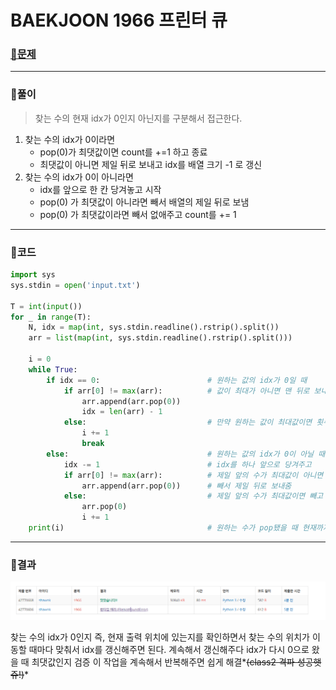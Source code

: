 # BAEKJOON 1966 프린터 큐

### [🏸문제](https://www.acmicpc.net/problem/1966) 

<hr>



### 💊풀이

> 찾는 수의 현재 idx가 0인지 아닌지를 구분해서 접근한다.

1. 찾는 수의 idx가 0이라면
   * pop(0)가 최댓값이면 count를 +=1 하고 종료
   * 최댓값이 아니면 제일 뒤로 보내고 idx를 배열 크기 -1 로 갱신
1. 찾는 수의 idx가 0이 아니라면
   * idx를 앞으로 한 칸 당겨놓고 시작
   * pop(0) 가 최댓값이 아니라면 빼서 배열의 제일 뒤로 보냄
   * pop(0) 가 최댓값이라면 빼서 없애주고 count를 += 1

<hr>

### 📌코드

```python
import sys
sys.stdin = open('input.txt')

T = int(input())
for _ in range(T):
    N, idx = map(int, sys.stdin.readline().rstrip().split())
    arr = list(map(int, sys.stdin.readline().rstrip().split()))

    i = 0
    while True:
        if idx == 0:                        # 원하는 값의 idx가 0일 때
            if arr[0] != max(arr):          # 값이 최대가 아니면 맨 뒤로 보내고 idx를 제일 마지막으로 갱신
                arr.append(arr.pop(0))
                idx = len(arr) - 1
            else:                           # 만약 원하는 값이 최대값이면 횟수를 카운팅하고 종료
                i += 1
                break
        else:                               # 원하는 값의 idx가 0이 아닐 때는
            idx -= 1                        # idx를 하나 앞으로 당겨주고
            if arr[0] != max(arr):          # 제일 앞의 수가 최대값이 아니면
                arr.append(arr.pop(0))      # 빼서 제일 뒤로 보내줌
            else:                           # 제일 앞의 수가 최대값이면 빼고 횟수를 카운팅
                arr.pop(0)
                i += 1
    print(i)                                # 원하는 수가 pop됐을 때 현재까지 몇 번의 출력이 있었는데 카운팅한 값을 출력
```

<hr>





### 🛀결과

![image-20220503004816669](readme.assets/image-20220503004816669.png)

찾는 수의 idx가 0인지 즉, 현재 출력 위치에 있는지를 확인하면서 찾는 수의 위치가 이동할 때마다 맞춰서 idx를 갱신해주면 된다. 계속해서 갱신해주다 idx가 다시 0으로 왔을 때 최댓값인지 검증 이 작업을 계속해서 반복해주면 쉽게 해결*~~(class2 격파 성공햇쥬!)~~*
